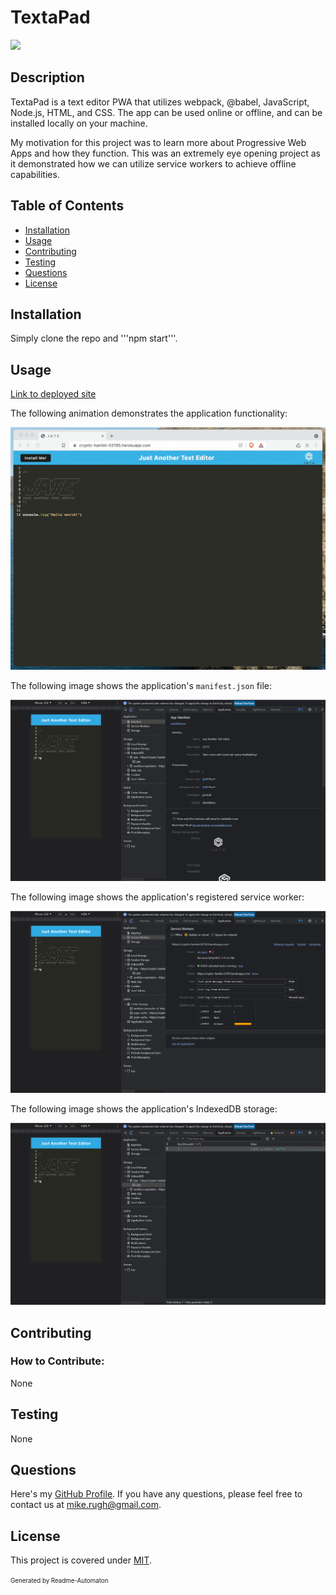 # TextaPad
![](https://img.shields.io/badge/License-MIT-green)

## Description

TextaPad is a text editor PWA that utilizes webpack, @babel, JavaScript, Node.js, HTML, and CSS. The app can be used online or offline, and can be installed locally on your machine.

My motivation for this project was to learn more about Progressive Web Apps and how they function. This was an extremely eye opening project as it demonstrated how we can utilize service workers to achieve offline capabilities.

## Table of Contents
- [Installation](#Installation)
- [Usage](#Usage)
- [Contributing](#Contributing)
- [Testing](#Testing)
- [Questions](#Questions)
- [License](#License)

## Installation

Simply clone the repo and '''npm start'''.

## Usage

[Link to deployed site](https://textapad.herokuapp.com/)

The following animation demonstrates the application functionality:

![Demonstration of the finished Module 19 Challenge being used in the browser and then installed.](./Assets/00-demo.gif)

The following image shows the application's `manifest.json` file:

![Demonstration of the finished Module 19 Challenge with a manifest file in the browser.](./Assets/01-manifest.png)

The following image shows the application's registered service worker:

![Demonstration of the finished Module 19 Challenge with a registered service worker in the browser.](./Assets/02-service-worker.png)

The following image shows the application's IndexedDB storage:

![Demonstration of the finished Module 19 Challenge with a IndexedDB storage named 'jate' in the browser.](./Assets/03-idb-storage.png)


## Contributing
### How to Contribute:

None

## Testing

None

## Questions

Here's my [GitHub Profile](https://github.com/DA-Mike/).
If you have any questions, please feel free to contact us at mike.rugh@gmail.com.

## License

This project is covered under [MIT](https://choosealicense.com/licenses/mit/).


<sup><sub>Generated by Readme-Automaton</sub></sup>

